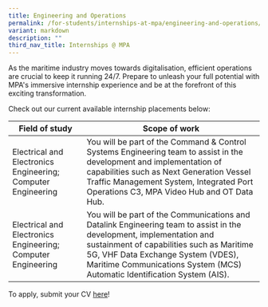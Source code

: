 ```yaml
---
title: Engineering and Operations
permalink: /for-students/internships-at-mpa/engineering-and-operations/
variant: markdown
description: ""
third_nav_title: Internships @ MPA
---
```

As the maritime industry moves towards digitalisation, efficient operations are crucial to keep it running 24/7. Prepare to unleash your full potential with MPA's immersive internship experience and be at the forefront of this exciting transformation.

Check out our current available internship placements below:

| Field of study | Scope of work |
| -------- | -------- |
| Electrical and Electronics Engineering; Computer Engineering     | You will be part of the Command & Control Systems Engineering team to assist in the development and implementation of capabilities such as Next Generation Vessel Traffic Management System, Integrated Port Operations C3, MPA Video Hub and OT Data Hub.       |
| Electrical and Electronics Engineering; Computer Engineering     | You will be part of the Communications and Datalink Engineering team to assist in the development, implementation and sustainment of capabilities such as Maritime 5G, VHF Data Exchange System (VDES), Maritime Communications System (MCS) Automatic Identification System (AIS).       |

To apply, submit your CV [here](https://go.gov.sg/mpa-internships-application)!